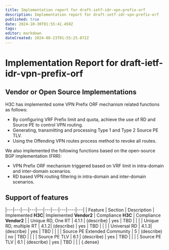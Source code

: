 ```yaml
---
title: Implementation report for draft-ietf-idr-vpn-prefix-orf
description: Implementation report for draft-ietf-idr-vpn-prefix-orf
published: true
date: 2024-10-30T01:55:41.450Z
tags: 
editor: markdown
dateCreated: 2024-08-23T01:55:25.072Z
---
```


# Implementation Report for draft-ietf-idr-vpn-prefix-orf 


## Vendor or Open Source Implementations 

H3C has implemented some VPN Prefix ORF mechanism related functions as follows:
- By configuring VRF Prefix limit and quota, achieve the use of RD and Source PE to control VPN routing. 
- Generating, transmitting and processing Type 1 and Type 2 Source PE TLV.	
- Using the Offending VPN routes process method to revoke all routes.	
 		
We also implemented the following functions based on the open-source BGP implementation (FRR):	
- VPN Prefix ORF mechanism triggered based on VRF limit in intra-domain and inter-domain scenarios.	
- RD based VPN routing filtering in intra-domain and inter-domain scenarios.



## Support of features 

|---|---|---|---|---|---|---|---|----|---|
| Feature  | Section | Description |	 Implemented **H3C**|  Implemented **Vendor2** |  Compliance **H3C**  | Compliance  **Vendor2** | 
|  Unique RD, One RT   |  4.1.1 |  (describe) | yes | TBD |   |    | 
|  Unique RD, multiple RT   |  4.1.2|  (describe) | yes | TBD |   |    | 
|  Universal RD  |  4.1.3|  (describe) | yes | TBD |   |    | 
| Source PE Extended Community | 5 | (describe) | no | TBD |  |  | 
| Source PE TLV | 6.1 | (describe) | yes | TBD |  |  | 
| Source PE TLV | 6.1 | (describe) | yes | TBD |  |  | 
{.dense}
